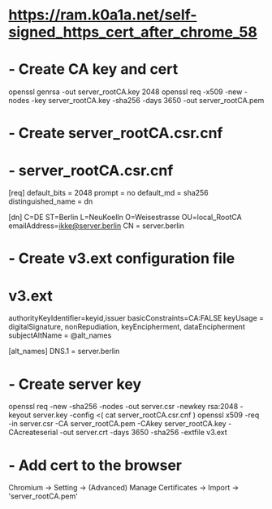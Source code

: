 # https://ram.k0a1a.net/self-signed_https_cert_after_chrome_58

# - Create CA key and cert

openssl genrsa -out server_rootCA.key 2048
openssl req -x509 -new -nodes -key server_rootCA.key -sha256 -days 3650 -out server_rootCA.pem


# - Create server_rootCA.csr.cnf

# - server_rootCA.csr.cnf
[req]
default_bits = 2048
prompt = no
default_md = sha256
distinguished_name = dn

[dn]
C=DE
ST=Berlin
L=NeuKoelln
O=Weisestrasse
OU=local_RootCA
emailAddress=ikke@server.berlin
CN = server.berlin


# - Create v3.ext configuration file

# v3.ext
authorityKeyIdentifier=keyid,issuer
basicConstraints=CA:FALSE
keyUsage = digitalSignature, nonRepudiation, keyEncipherment, dataEncipherment
subjectAltName = @alt_names

[alt_names]
DNS.1 = server.berlin

# - Create server key

openssl req -new -sha256 -nodes -out server.csr -newkey rsa:2048 -keyout server.key -config <( cat server_rootCA.csr.cnf )
openssl x509 -req -in server.csr -CA server_rootCA.pem -CAkey server_rootCA.key -CAcreateserial -out server.crt -days 3650 -sha256 -extfile v3.ext

# - Add cert to the browser

Chromium -> Setting -> (Advanced) Manage Certificates -> Import -> 'server_rootCA.pem'
